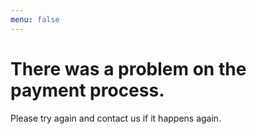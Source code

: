 ```yaml
---
menu: false
---
```


# There was a problem on the payment process. 

Please try again and contact us if it happens again.

